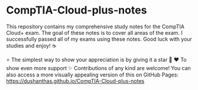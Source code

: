# CompTIA-Cloud-plus-notes

This repository contains my comprehensive study notes for the CompTIA Cloud+ exam. The goal of these notes is to cover all areas of the exam. I successfully passed all of my exams using these notes. Good luck with your studies and enjoy! ☕

⭐️ The simplest way to show your appreciation is by giving it a star 🤩 
❤️ To show even more support
✨ Contributions of any kind are welcome!
You can also access a more visually appealing version of this on GitHub Pages: https://dushanthas.github.io/CompTIA-Cloud-plus-notes


